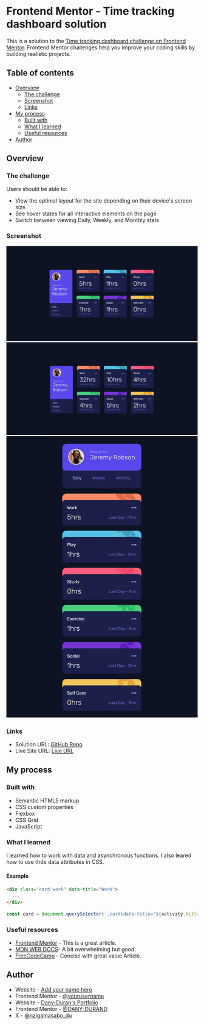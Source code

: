 # Frontend Mentor - Time tracking dashboard solution

This is a solution to the [Time tracking dashboard challenge on Frontend Mentor](https://www.frontendmentor.io/challenges/time-tracking-dashboard-UIQ7167Jw). Frontend Mentor challenges help you improve your coding skills by building realistic projects. 

## Table of contents

- [Overview](#overview)
  - [The challenge](#the-challenge)
  - [Screenshot](#screenshot)
  - [Links](#links)
- [My process](#my-process)
  - [Built with](#built-with)
  - [What I learned](#what-i-learned)
  - [Useful resources](#useful-resources)
- [Author](#author)
## Overview

### The challenge

Users should be able to:

- View the optimal layout for the site depending on their device's screen size
- See hover states for all interactive elements on the page
- Switch between viewing Daily, Weekly, and Monthly stats

### Screenshot

![](./images/desktop-solution-design.jpeg)
![](./images/active-solution.png)
![](./images/mobile-solution-design.jpeg)

### Links

- Solution URL: [GitHub Repo](https://github.com/DANY-DURAND/frontend-mentor-challenges/blame/main/time-tracking-dashboard-main/)
- Live Site URL: [Live URL](https://blog-card-frm.netlify.app/time-tracking-dashboard-main/)

## My process

### Built with

- Semantic HTML5 markup
- CSS custom properties
- Flexbox
- CSS Grid
- JavaScript


### What I learned

I learned how to work with data and asynchronous functions. I also leared how to use thde data attributes in CSS.


#### Example

```html
<div class="card work" data-title="Work">
  ...
</div>
```

```js
const card = document.querySelector(`.card[data-title="${activity.title}"]`);
```

### Useful resources

- [Frontend Mentor](https://www.frontendmentor.io/learning-paths/javascript-fundamentals-oR7g6-mTZ-/steps/68275ea05526abd74499e052/article/read) - This is a great article.
- [MDN WEB DOCS](https://developer.mozilla.org/en-US/docs/Web/HTML/How_to/Use_data_attributes)- A bit overwhelming but good.
- [FreeCodeCamp](https://www.freecodecamp.org/news/build-and-validate-beautiful-forms-with-vanilla-html-css-js/) - Concise with great value Article.

## Author

- Website - [Add your name here](https://www.your-site.com)
- Frontend Mentor - [@yourusername](https://www.frontendmentor.io/profile/yourusername)
- Website - [Dany-Duran's Portfolio](https://dany-duran-portfolio.netlify.app/)
- Frontend Mentor - [@DANY-DURAND](https://www.frontendmentor.io/profile/DANY-DURAND)
- X - [@nzigamasabo_du](https://www.x.com/nzigamasabo_du)


